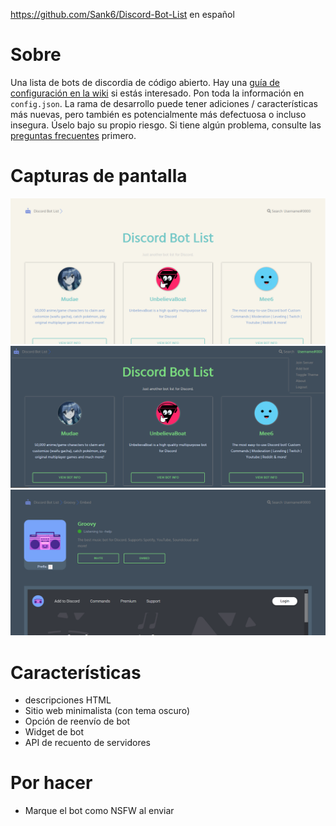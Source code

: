 https://github.com/Sank6/Discord-Bot-List en español

# Sobre
Una lista de bots de discordia de código abierto.
Hay una [guía de configuración en la wiki](https://github.com/Sank6/Discord-Bot-List/wiki/Setup-Information) si estás interesado. Pon toda la información en `config.json`.
La rama de desarrollo puede tener adiciones / características más nuevas, pero también es potencialmente más defectuosa o incluso insegura. Úselo bajo su propio riesgo.
Si tiene algún problema, consulte las [preguntas frecuentes](https://github.com/Sank6/Discord-Bot-List/wiki/FAQs) primero.

# Capturas de pantalla
![Front Page](/screenshots/front.png?raw=true "Front Page")
![Modo oscuro](/screenshots/dark.png?raw=true "Dark Theme")
![Pagina de bots](/screenshots/bot.png?raw=true "Bot Page")


# Características
 - descripciones HTML
 - Sitio web minimalista (con tema oscuro)
 - Opción de reenvío de bot
 - Widget de bot
 - API de recuento de servidores

# Por hacer
- Marque el bot como NSFW al enviar
